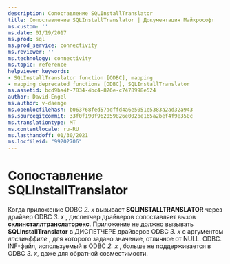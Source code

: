 ```yaml
---
description: Сопоставление SQLInstallTranslator
title: Сопоставление SQLInstallTranslator | Документация Майкрософт
ms.custom: ''
ms.date: 01/19/2017
ms.prod: sql
ms.prod_service: connectivity
ms.reviewer: ''
ms.technology: connectivity
ms.topic: reference
helpviewer_keywords:
- SQLInstallTranslator function [ODBC], mapping
- mapping deprecated functions [ODBC], SQLInstallTranslator
ms.assetid: bcd9ba4f-7834-4bc4-876e-c7478998e524
author: David-Engel
ms.author: v-daenge
ms.openlocfilehash: b063768fed57adffd4a6e5051e5383a2ad32a943
ms.sourcegitcommit: 33f0f190f962059826e002be165a2bef4f9e350c
ms.translationtype: MT
ms.contentlocale: ru-RU
ms.lasthandoff: 01/30/2021
ms.locfileid: "99202706"
---
```

# <a name="sqlinstalltranslator-mapping"></a>Сопоставление SQLInstallTranslator
Когда приложение ODBC *2. x* вызывает **SQLINSTALLTRANSLATOR** через драйвер ODBC *3. x* , диспетчер драйверов сопоставляет вызов **склинсталлтранслаторекс**. Приложение не должно вызывать **SQLInstallTranslator** в ДИСПЕТЧЕРЕ драйверов ODBC *3. x* с аргументом *лпсзинффиле* , для которого задано значение, отличное от NULL. ODBC. INF-файл, используемый в ODBC *2. x* , больше не поддерживается в ODBC *3. x*, даже для обратной совместимости.
